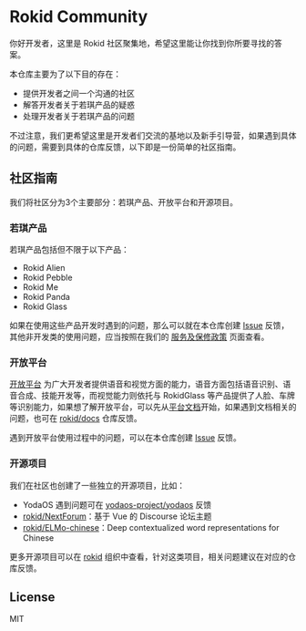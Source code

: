 # Rokid Community

你好开发者，这里是 Rokid 社区聚集地，希望这里能让你找到你所要寻找的答案。

本仓库主要为了以下目的存在：

- 提供开发者之间一个沟通的社区
- 解答开发者关于若琪产品的疑惑
- 处理开发者关于若琪产品的问题

不过注意，我们更希望这里是开发者们交流的基地以及新手引导营，如果遇到具体的问题，需要到具体的仓库反馈，以下即是一份简单的社区指南。

## 社区指南

我们将社区分为3个主要部分：若琪产品、开放平台和开源项目。

### 若琪产品

若琪产品包括但不限于以下产品：

- Rokid Alien
- Rokid Pebble
- Rokid Me
- Rokid Panda
- Rokid Glass

如果在使用这些产品开发时遇到的问题，那么可以就在本仓库创建 [Issue](https://github.com/rokid/community/issues/new?template=bug-report.md) 反馈，其他非开发类的使用问题，应当按照在我们的 [服务及保修政策](https://origin-resources.rokid.com/cn/service.html) 页面查看。

### 开放平台

[开放平台](https://developer.rokid.com/) 为广大开发者提供语音和视觉方面的能力，语音方面包括语音识别、语音合成、技能开发等，而视觉能力则依托与 RokidGlass 等产品提供了人脸、车牌等识别能力，如果想了解开放平台，可以先从[平台文档][]开始，如果遇到文档相关的问题，也可在 [rokid/docs][] 仓库反馈。

遇到开放平台使用过程中的问题，可以在本仓库创建 [Issue](https://github.com/Rokid/Community/issues/new?template=bug-report.md) 反馈。

[rokid/docs]: https://github.com/rokid/docs
[平台文档]: https://developer.rokid.com/#/doc

### 开源项目

我们在社区也创建了一些独立的开源项目，比如：

- YodaOS 遇到问题可在 [yodaos-project/yodaos][] 反馈
- [rokid/NextForum][]：基于 Vue 的 Discourse 论坛主题
- [rokid/ELMo-chinese][]：Deep contextualized word representations for Chinese

更多开源项目可以在 [rokid][] 组织中查看，针对这类项目，相关问题建议在对应的仓库反馈。

[yodaos-project/yodaos]: https://github.com/yodaos-project/yodaos
[rokid/NextForum]: https://github.com/rokid/NextForum
[rokid/ELMo-chinese]: https://github.com/rokid/ELMo-chinese
[rokid]: https://github.com/rokid

## License

MIT

